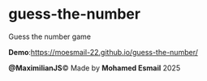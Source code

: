 # guess-the-number
Guess the number game


**Demo**:https://moesmail-22.github.io/guess-the-number/


**@MaximilianJS**© Made by **Mohamed Esmail** 2025
